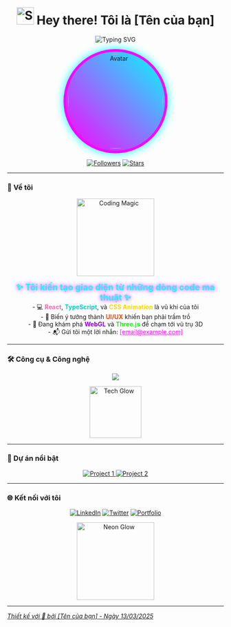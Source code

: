 <h1 align="center">
  <img src="https://media.giphy.com/media/26FPy3QZQqGtDcrja/giphy.gif" width="40" alt="Sparkle Wave" />
  Hey there! Tôi là [Tên của bạn]
</h1>

<p align="center">
  <img src="https://readme-typing-svg.herokuapp.com?font=Orbitron&size=30&duration=2000&pause=300&color=FF00FF¢er=true&vCenter=true&width=600&lines=Frontend+Architect;React+Sorcerer;UI/UX+Visionary" alt="Typing SVG" />
</p>

<p align="center">
  <img src="[URL-avatar-của-bạn]" width="220" style="border-radius:50%; border: 6px solid #FF00FF; box-shadow: 0 0 20px #00FFFF; padding: 5px; background: linear-gradient(45deg, #FF00FF, #00FFFF);" alt="Avatar" />
</p>

<p align="center">
  <a href="https://github.com/[username-của-bạn]?tab=followers"><img src="https://img.shields.io/github/followers/[username-của-bạn]?style=for-the-badge&logo=github&logoColor=white&color=FF1493&labelColor=1E90FF" alt="Followers" /></a>
  <a href="https://github.com/[username-của-bạn]?tab=stars"><img src="https://img.shields.io/github/stars/[username-của-bạn]?style=for-the-badge&logo=github&logoColor=white&color=00FFFF&labelColor=FF69B4" alt="Stars" /></a>
</p>

---

### 🚀 Về tôi
<p align="center">
  <img src="https://media.giphy.com/media/LmNwrBhejkK9EFP504/giphy.gif" width="180" alt="Coding Magic" />
</p>
<p align="center">
  <b style="font-size: 20px; color: #00FFFF; text-shadow: 0 0 10px #FF00FF;">✨ Tôi kiến tạo giao diện từ những dòng code ma thuật ✨</b><br>
  - 💻 <b style="color: #FF69B4;">React</b>, <b style="color: #00CED1;">TypeScript</b>, và <b style="color: #FFD700;">CSS Animation</b> là vũ khí của tôi<br>
  - 🎨 Biến ý tưởng thành <b style="color: #FF4500;">UI/UX</b> khiến bạn phải trầm trồ<br>
  - 🌌 Đang khám phá <b style="color: #9400D3;">WebGL</b> và <b style="color: #00FF00;">Three.js</b> để chạm tới vũ trụ 3D<br>
  - 📬 Gửi tôi một lời nhắn: <a href="mailto:[email@example.com]" style="color: #FF00FF;">[email@example.com]</a>
</p>

---

### 🛠 Công cụ & Công nghệ
<p align="center">
  <img src="https://skillicons.dev/icons?i=html,css,js,react,typescript,tailwind,redux,webpack,vite,git,github,figma,vscode&perline=6" />
</p>
<p align="center">
  <img src="https://media.giphy.com/media/26xBwdIuRJi5Zokbi/giphy.gif" width="120" alt="Tech Glow" />
</p>

---

### 🌟 Dự án nổi bật
<p align="center">
  <a href="https://github.com/[username-của-bạn]/[tên-dự-án-1]">
    <img src="https://github-readme-stats.vercel.app/api/pin/?username=[username-của-bạn]&repo=[tên-dự-án-1]&theme=transparent&bg_color=1a1b27&title_color=FF00FF&text_color=FFFFFF&icon_color=00FFFF&border_radius=15&show_owner=true" alt="Project 1" />
  </a>
  <a href="https://github.com/[username-của-bạn]/[tên-dự-án-2]">
    <img src="https://github-readme-stats.vercel.app/api/pin/?username=[username-của-bạn]&repo=[tên-dự-án-2]&theme=transparent&bg_color=1a1b27&title_color=FF00FF&text_color=FFFFFF&icon_color=00FFFF&border_radius=15&show_owner=true" alt="Project 2" />
  </a>
</p>

---

### 🌐 Kết nối với tôi
<p align="center">
  <a href="https://linkedin.com/in/[linkedin-của-bạn]"><img src="https://img.shields.io/badge/LinkedIn-0077B5?style=for-the-badge&logo=linkedin&logoColor=white&labelColor=FF00FF&borderRadius=10" alt="LinkedIn" /></a>
  <a href="https://twitter.com/[twitter-của-bạn]"><img src="https://img.shields.io/badge/Twitter-1DA1F2?style=for-the-badge&logo=twitter&logoColor=white&labelColor=00FFFF&borderRadius=10" alt="Twitter" /></a>
  <a href="https://[portfolio-của-bạn].com"><img src="https://img.shields.io/badge/Portfolio-FF5722?style=for-the-badge&logo=firefox&logoColor=white&labelColor=FFD700&borderRadius=10" alt="Portfolio" />
</p>

<p align="center">
  <img src="https://media.giphy.com/media/3oEjHWbSHQhKXqH2Du/giphy.gif" width="180" alt="Neon Glow" />
</p>

---

*Thiết kế với 💖 bởi [Tên của bạn] - Ngày 13/03/2025*
